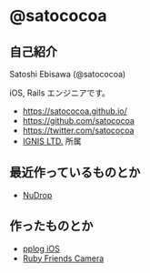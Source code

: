 # @satococoa

## 自己紹介

Satoshi Ebisawa (@satococoa)

iOS, Rails エンジニアです。

- https://satococoa.github.io/
- https://github.com/satococoa
- https://twitter.com/satococoa
- [IGNIS LTD.](http://1923.co.jp) 所属


## 最近作っているものとか

- [NuDrop](https://github.com/satococoa/NuDrop)


## 作ったものとか

- [pplog iOS](https://itunes.apple.com/jp/app/pplog/id821396347?l=en&mt=8)
- [Ruby Friends Camera](https://itunes.apple.com/jp/app/ruby-friends-camera/id602073192?l=en&mt=8)

